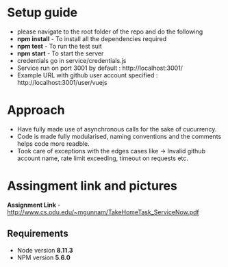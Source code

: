 # Setup guide
* please navigate to the root folder of the repo and do the following 
* **npm install** - To install all the dependencies required
* **npm test** - To run the test suit
* **npm start** - To start the server
* credentials go in service/credentials.js 
* Service run on port 3001 by default : http://localhost:3001/
* Example URL with github user account specified : http://localhost:3001/user/vuejs


# Approach
* Have fully made use of asynchronous calls for the sake of cucurrency.
* Code is made fully modularised, naming conventions and the comments helps code more readble. 
* Took care of exceptions with the edges cases like -> Invalid github account name, rate limit exceeding, timeout on requests etc.

# Assingment link and pictures 
**Assignment Link** -  http://www.cs.odu.edu/~mgunnam/TakeHomeTask_ServiceNow.pdf




## Requirements

* Node version **8.11.3**
* NPM version **5.6.0**
